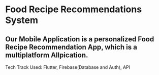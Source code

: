 # Food Recipe Recommendations System

## Our Mobile Application is a personalized Food Recipe Recommendation App, which is a multiplatform Allpication.

Tech Track Used: Flutter, Firebase(Database and Auth), API




